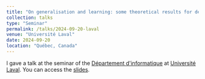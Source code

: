 ```yaml
---
title: "On generalisation and learning: some theoretical results for deep learning"
collection: talks
type: "Seminar"
permalink: /talks/2024-09-20-laval
venue: "Université Laval"
date: 2024-09-20
location: "Québec, Canada"
---
```


I gave a talk at the seminar of the [Département d'informatique](https://www.fsg.ulaval.ca/departements/departement-dinformatique-et-de-genie-logiciel) at [Université Laval](https://www.ox.ac.uk). You can access the [slides](https://bguedj.github.io/files/bguedj-talk-2024-laval.pdf).
